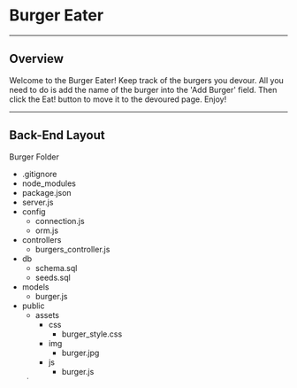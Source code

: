 # Burger Eater

---

## Overview
Welcome to the Burger Eater! Keep track of the burgers you devour. All you need to do is add the name of the burger into the 'Add Burger' field. Then click the Eat! button to move it to the devoured page. Enjoy!

---
## Back-End Layout

Burger Folder
  - .gitignore
  - node_modules
  - package.json
  - server.js
  - config
     - connection.js
     - orm.js
  - controllers
     - burgers_controller.js
  - db
     - schema.sql
     - seeds.sql
  - models
     - burger.js
  - public
     - assets
        - css
           - burger_style.css
        - img
           - burger.jpg
        - js
           - burger.js
  - views
     - layouts
        - main.handlebars
     - index.handlebars



---
## Technologies Used

1. HTML
2. CSS & Bootstrap
3. Javascript & jquery
4. JSON
5. Handlebars
6. mySQL
7. AJAX
8. Multiple Node Modules
   * Express
   * mySQL

---
## Heroku

This application is also deployed on Heroku. See the following link!

https://dry-gorge-98438.herokuapp.com/